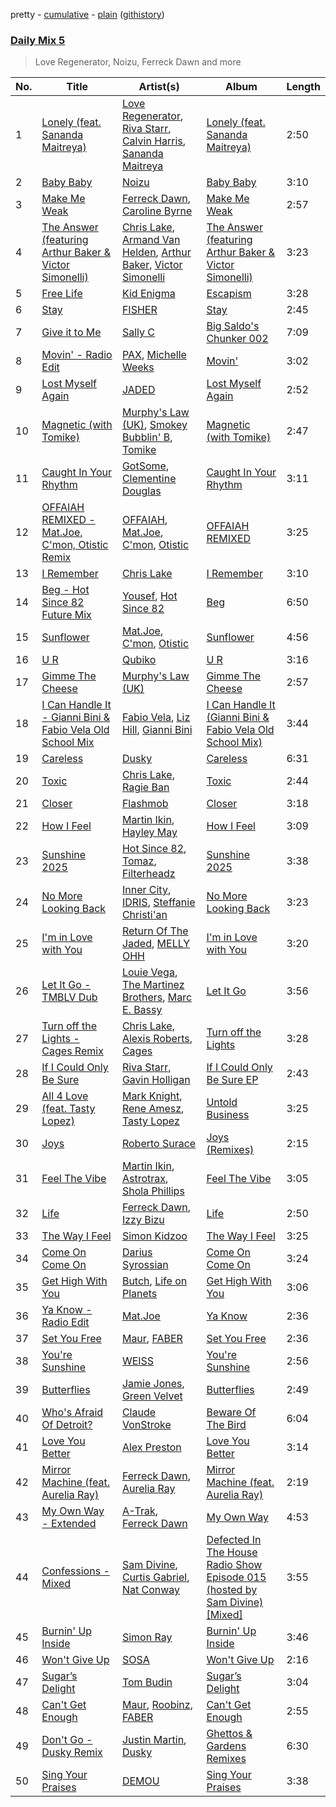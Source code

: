 pretty - [cumulative](/playlists/cumulative/Daily%20Mix%205.md) - [plain](/playlists/plain/37i9dQZF1E36TO0q54WsJv) ([githistory](https://github.githistory.xyz/vitokorn/spotify-playlist-archive/blob/master/playlists/plain/37i9dQZF1E36TO0q54WsJv))
### [Daily Mix 5](https://open.spotify.com/playlist/37i9dQZF1E36TO0q54WsJv)

> Love Regenerator, Noizu, Ferreck Dawn and more

| No. | Title | Artist(s) | Album | Length |
|---|---|---|---|---|
| 1 | [Lonely (feat. Sananda Maitreya)](https://open.spotify.com/track/2tZaIi32T3Fwn6GqD8Jcii) | [Love Regenerator](https://open.spotify.com/artist/05KDKIpxshxrB9BMewaCBW), [Riva Starr](https://open.spotify.com/artist/1TRFAJu3Cw64APToZaGk9D), [Calvin Harris](https://open.spotify.com/artist/7CajNmpbOovFoOoasH2HaY), [Sananda Maitreya](https://open.spotify.com/artist/6RGxLsQUoGk5PLyMVwb3yE) | [Lonely (feat. Sananda Maitreya)](https://open.spotify.com/album/154V38RtyuJFnlK8WsLtT5) | 2:50 |
| 2 | [Baby Baby](https://open.spotify.com/track/2fMtXRKJDPtT8Xs4EJkBQh) | [Noizu](https://open.spotify.com/artist/3VRyybsQu0MDG0F2LBxnv7) | [Baby Baby](https://open.spotify.com/album/6qvNPB4vRSs5TnBR9qJqWN) | 3:10 |
| 3 | [Make Me Weak](https://open.spotify.com/track/6VYF37WI99dESZ8em1VuJL) | [Ferreck Dawn](https://open.spotify.com/artist/3cnAJv9gydgm52KFIsdvO8), [Caroline Byrne](https://open.spotify.com/artist/2tVd9Bpt5Li9UsmKwhJ1nG) | [Make Me Weak](https://open.spotify.com/album/1CajjAr2dPGB3bltAf5Hit) | 2:57 |
| 4 | [The Answer (featuring Arthur Baker & Victor Simonelli)](https://open.spotify.com/track/5whiPPRn248jYANBCMzQoB) | [Chris Lake](https://open.spotify.com/artist/5Igpc9iLZ3YGtKeYfSrrOE), [Armand Van Helden](https://open.spotify.com/artist/3cQA9WH8liZfeja1DxcDYE), [Arthur Baker](https://open.spotify.com/artist/5YzGCkGA6XEGKs2C9KRVKA), [Victor Simonelli](https://open.spotify.com/artist/1wO0AVFTGzQNoM9uv2oM1M) | [The Answer (featuring Arthur Baker & Victor Simonelli)](https://open.spotify.com/album/6PgMh1HW0Gp85SxTK2s4yc) | 3:23 |
| 5 | [Free Life](https://open.spotify.com/track/69DQMd9j2nUg9GS5gF4Hxi) | [Kid Enigma](https://open.spotify.com/artist/6xh20mDGCfR9jH2tYotdBE) | [Escapism](https://open.spotify.com/album/0AUz4xoU3e1NFqP0mrMxkg) | 3:28 |
| 6 | [Stay](https://open.spotify.com/track/74y1VgzL668hynrvA59WQB) | [FISHER](https://open.spotify.com/artist/1VJ0briNOlXRtJUAzoUJdt) | [Stay](https://open.spotify.com/album/3lOxGtxE3okQgACvvcJdDR) | 2:45 |
| 7 | [Give it to Me](https://open.spotify.com/track/6H2pxSiSTzSheYZydk7VZw) | [Sally C](https://open.spotify.com/artist/3AkVHCDEo2WuaVtMglFfN8) | [Big Saldo's Chunker 002](https://open.spotify.com/album/6RquqCIzJ6Ay9A4HzoHRMX) | 7:09 |
| 8 | [Movin' - Radio Edit](https://open.spotify.com/track/5KPKAi1Co7VwtJ9PEeMLdz) | [PAX](https://open.spotify.com/artist/3NYySx3H1V7zHemD9hmsQv), [Michelle Weeks](https://open.spotify.com/artist/2RxiB8hxxiJ9qM4e1ahHru) | [Movin'](https://open.spotify.com/album/4kt7NcGRAyISjVSq74JPrt) | 3:02 |
| 9 | [Lost Myself Again](https://open.spotify.com/track/1uRkLJG9sdMFIB8Hb18uGx) | [JADED](https://open.spotify.com/artist/6tCJN1fQNdFCEaOa8Da9Wf) | [Lost Myself Again](https://open.spotify.com/album/1h5Xisd09gC9H641NaRwaY) | 2:52 |
| 10 | [Magnetic (with Tomike)](https://open.spotify.com/track/5EylWPZIChpm3yGjstNAnU) | [Murphy's Law (UK)](https://open.spotify.com/artist/1q85MRE0aEF6NfZQdlMrl1), [Smokey Bubblin' B](https://open.spotify.com/artist/1iXq8vdKgJp43m1vhiAmUM), [Tomike](https://open.spotify.com/artist/1kETB3sIaKJ2uuC9xb6eCI) | [Magnetic (with Tomike)](https://open.spotify.com/album/2Hg7lIHQVvvweJZv5u3Nmv) | 2:47 |
| 11 | [Caught In Your Rhythm](https://open.spotify.com/track/2UjMBCiA9gdDoSguLxrbBP) | [GotSome](https://open.spotify.com/artist/5eALE6GKSAiBNMyqpsqoeX), [Clementine Douglas](https://open.spotify.com/artist/4DWuml4Jf6K81b5rAPwMb6) | [Caught In Your Rhythm](https://open.spotify.com/album/5DksuDz9GUGMV5vOmMBo7U) | 3:11 |
| 12 | [OFFAIAH REMIXED - Mat.Joe, C'mon, Otistic Remix](https://open.spotify.com/track/436vZoxz08hX7DoimX6ppv) | [OFFAIAH](https://open.spotify.com/artist/2E1NFr5AeEGUJkLUUsWCAO), [Mat.Joe](https://open.spotify.com/artist/38jpuy3yt3QIxQ8Fn1HTeJ), [C'mon](https://open.spotify.com/artist/6x4QkA6MiOZx0uWMOa8394), [Otistic](https://open.spotify.com/artist/6i6sCJwxvOeJWWivhbaRUd) | [OFFAIAH REMIXED](https://open.spotify.com/album/2paE4FqRyErzme3JxtnCsD) | 3:25 |
| 13 | [I Remember](https://open.spotify.com/track/6REtetdQjnG5XZZYITN2FX) | [Chris Lake](https://open.spotify.com/artist/5Igpc9iLZ3YGtKeYfSrrOE) | [I Remember](https://open.spotify.com/album/44CRQHlsfKLlBgpdGigM61) | 3:10 |
| 14 | [Beg - Hot Since 82 Future Mix](https://open.spotify.com/track/3OC1afPKaRJdKxAWUvzZW8) | [Yousef](https://open.spotify.com/artist/1HsWNPlqCBv9AwCFBDIEKF), [Hot Since 82](https://open.spotify.com/artist/1tRBmMtER4fGrzrt8O9VpS) | [Beg](https://open.spotify.com/album/1nqGzfMCuy1adpnzarAa6h) | 6:50 |
| 15 | [Sunflower](https://open.spotify.com/track/6SLtGsqlDrHgpEuCF9lKj4) | [Mat.Joe](https://open.spotify.com/artist/38jpuy3yt3QIxQ8Fn1HTeJ), [C'mon](https://open.spotify.com/artist/6x4QkA6MiOZx0uWMOa8394), [Otistic](https://open.spotify.com/artist/6i6sCJwxvOeJWWivhbaRUd) | [Sunflower](https://open.spotify.com/album/6ZMr2nLFcTyEoK0zRcsBt5) | 4:56 |
| 16 | [U R](https://open.spotify.com/track/2fBuI6EE3yM5gMpDuv03Vf) | [Qubiko](https://open.spotify.com/artist/7GklfVLAXAgRjh6Y0yOgMq) | [U R](https://open.spotify.com/album/2vhA1Un9yjM2xMmOC5DJlO) | 3:16 |
| 17 | [Gimme The Cheese](https://open.spotify.com/track/24Zma7ZOAwuz7TFhjiLlM0) | [Murphy's Law (UK)](https://open.spotify.com/artist/1q85MRE0aEF6NfZQdlMrl1) | [Gimme The Cheese](https://open.spotify.com/album/6LlD19pnRVKjpvzpy7tQ0R) | 2:57 |
| 18 | [I Can Handle It - Gianni Bini & Fabio Vela Old School Mix](https://open.spotify.com/track/1jGWrROPgDi52quwnTuSec) | [Fabio Vela](https://open.spotify.com/artist/6YaRdTFt4IR7XJTi81HEcj), [Liz Hill](https://open.spotify.com/artist/2SLM4HnYFIqmDisOY5NugT), [Gianni Bini](https://open.spotify.com/artist/1KBsm76gkXpFlbF5WZSh5C) | [I Can Handle It (Gianni Bini & Fabio Vela Old School Mix)](https://open.spotify.com/album/6H8PXijDy64KFySkh5ngNB) | 3:44 |
| 19 | [Careless](https://open.spotify.com/track/7iHIbOhn3N0AZF5Tky6DhM) | [Dusky](https://open.spotify.com/artist/5gqoUf9vKKv96b1c0GBKwu) | [Careless](https://open.spotify.com/album/3UvoNUY5z5XnLmYavKyDLN) | 6:31 |
| 20 | [Toxic](https://open.spotify.com/track/6bavRPbVF9voNZ4r6hTgVO) | [Chris Lake](https://open.spotify.com/artist/5Igpc9iLZ3YGtKeYfSrrOE), [Ragie Ban](https://open.spotify.com/artist/7lz52Oe1rAo5DwfSRwFsQL) | [Toxic](https://open.spotify.com/album/1dHYU7DWo9jAW6gphowkRn) | 2:44 |
| 21 | [Closer](https://open.spotify.com/track/2rU9JnYDvGi9dIwGiCotfz) | [Flashmob](https://open.spotify.com/artist/7xo0kZGwplHhSh8ORbToS8) | [Closer](https://open.spotify.com/album/4kUJ3PznGT7BYo0DBMxw72) | 3:18 |
| 22 | [How I Feel](https://open.spotify.com/track/6DetvocRqx9ELX2aKmwj3g) | [Martin Ikin](https://open.spotify.com/artist/7DhdJhd6DrxeJlUajwttd1), [Hayley May](https://open.spotify.com/artist/1WcwbtAnG5HWNbPPK84ued) | [How I Feel](https://open.spotify.com/album/2up8F1d6qw1c0vLaEex2dD) | 3:09 |
| 23 | [Sunshine 2025](https://open.spotify.com/track/5uTjgnvttrNUfVFETRJ8TP) | [Hot Since 82](https://open.spotify.com/artist/1tRBmMtER4fGrzrt8O9VpS), [Tomaz](https://open.spotify.com/artist/3GXiP6aI7feec8YTvLJfwf), [Filterheadz](https://open.spotify.com/artist/6XqUjMGrl5jFwwyQ6hheit) | [Sunshine 2025](https://open.spotify.com/album/6EOLwD4dOgXcZ3G4QpYwtC) | 3:38 |
| 24 | [No More Looking Back](https://open.spotify.com/track/2UOrX23l9b0TnsIWgzdRtd) | [Inner City](https://open.spotify.com/artist/0vUJ3QLN3MlRfjOc2LjGWp), [IDRIS](https://open.spotify.com/artist/0Dc2rdPzleezxhvQhQbXuS), [Steffanie Christi'an](https://open.spotify.com/artist/7kY9ne2m81JVEziwNj9tTF) | [No More Looking Back](https://open.spotify.com/album/1vpMe7fU1HRThcq9KpOykC) | 3:23 |
| 25 | [I'm in Love with You](https://open.spotify.com/track/6cVgPQEvXfXaWoUjZW45PK) | [Return Of The Jaded](https://open.spotify.com/artist/0eWRTAqa2LtWcunkLFL4sS), [MELLY OHH](https://open.spotify.com/artist/1CQHY4R9T7Fr7qwydWLVUa) | [I'm in Love with You](https://open.spotify.com/album/4iz8sYwkboyS6T5yV4Ti5g) | 3:20 |
| 26 | [Let It Go - TMBLV Dub](https://open.spotify.com/track/0mx23bTfyMqTISAsPWsmbj) | [Louie Vega](https://open.spotify.com/artist/5dncbrnveDMX9DgxcedeUg), [The Martinez Brothers](https://open.spotify.com/artist/7B1LLuCQk13H4Mb6CFBftU), [Marc E. Bassy](https://open.spotify.com/artist/3tQx1LPXbsYjE9VwN1Peaa) | [Let It Go](https://open.spotify.com/album/791stTtZcIUtMQnbKaBIjV) | 3:56 |
| 27 | [Turn off the Lights - Cages Remix](https://open.spotify.com/track/5JeBHduTGxXxytZFXBcIlB) | [Chris Lake](https://open.spotify.com/artist/5Igpc9iLZ3YGtKeYfSrrOE), [Alexis Roberts](https://open.spotify.com/artist/2GtBFxIWM3H6wRI2uzZvyt), [Cages](https://open.spotify.com/artist/1Ck15KzRcbdOiyLRvw13QJ) | [Turn off the Lights](https://open.spotify.com/album/132voEBLKSWmTV959PQuiC) | 3:28 |
| 28 | [If I Could Only Be Sure](https://open.spotify.com/track/6KrwTuCkLpMgmvGHLEjsDj) | [Riva Starr](https://open.spotify.com/artist/1TRFAJu3Cw64APToZaGk9D), [Gavin Holligan](https://open.spotify.com/artist/0EfVhAv1nX6p0gQg7a3fD3) | [If I Could Only Be Sure EP](https://open.spotify.com/album/2tD7O24rVCtgy4kb4uiQxo) | 2:43 |
| 29 | [All 4 Love (feat. Tasty Lopez)](https://open.spotify.com/track/2DJjMZfgND6WARNaxVCkI3) | [Mark Knight](https://open.spotify.com/artist/3h11MHQeCrcsUgRRijI1zL), [Rene Amesz](https://open.spotify.com/artist/0s122QsNac4WSqoVsFD60m), [Tasty Lopez](https://open.spotify.com/artist/6bGjAU1yRMvrVDQsN9Awc0) | [Untold Business](https://open.spotify.com/album/186HTycU1jAk9PociChcpO) | 3:25 |
| 30 | [Joys](https://open.spotify.com/track/02K2PUeZ9raPh3V8BhQuQC) | [Roberto Surace](https://open.spotify.com/artist/4Peqx8CmkLiHHRCfm3HR7G) | [Joys (Remixes)](https://open.spotify.com/album/1R0YEJvHIFcm6w5miKUjj1) | 2:15 |
| 31 | [Feel The Vibe](https://open.spotify.com/track/12RAnp0xkdW22UGfgejElE) | [Martin Ikin](https://open.spotify.com/artist/7DhdJhd6DrxeJlUajwttd1), [Astrotrax](https://open.spotify.com/artist/0a2I09UQdWzcaUNwdjSjuc), [Shola Phillips](https://open.spotify.com/artist/28sPI1wCY2agHaLPz2Y5O3) | [Feel The Vibe](https://open.spotify.com/album/4jsHIqSscZmgLYIet5ikbm) | 3:05 |
| 32 | [Life](https://open.spotify.com/track/2tu06tLYnYoDZdoWEZXYn5) | [Ferreck Dawn](https://open.spotify.com/artist/3cnAJv9gydgm52KFIsdvO8), [Izzy Bizu](https://open.spotify.com/artist/6b5YOgXIliAozdo49vUCJQ) | [Life](https://open.spotify.com/album/0w1ZOc5WgHO8JPb9WGn5kj) | 2:50 |
| 33 | [The Way I Feel](https://open.spotify.com/track/3NIqNUhnPzY4UACs5StdxV) | [Simon Kidzoo](https://open.spotify.com/artist/7rsKf4S6rilmYTPrViFPlA) | [The Way I Feel](https://open.spotify.com/album/1Gdd9AJsJb8wVPGLm731yV) | 3:25 |
| 34 | [Come On Come On](https://open.spotify.com/track/0hn80Rfrj2zbLTDHOqMYCV) | [Darius Syrossian](https://open.spotify.com/artist/6PDUdAoMV9dMy0wOt09Rsf) | [Come On Come On](https://open.spotify.com/album/5eWlgh1ViPfwmcBNWiEbJA) | 3:24 |
| 35 | [Get High With You](https://open.spotify.com/track/3BLbMyKaxcKraFkIv1lY91) | [Butch](https://open.spotify.com/artist/5kLzaeSHrmS7okc5XNE6lv), [Life on Planets](https://open.spotify.com/artist/2EtksajEPOMDkyVKMZi1eO) | [Get High With You](https://open.spotify.com/album/1Vaw330SIGSmYBF9VbN5v2) | 3:06 |
| 36 | [Ya Know - Radio Edit](https://open.spotify.com/track/7Fbqr6yFxEHy4VhM1TxPeI) | [Mat.Joe](https://open.spotify.com/artist/38jpuy3yt3QIxQ8Fn1HTeJ) | [Ya Know](https://open.spotify.com/album/6Se3iXik6J1cDZmq5EuH2f) | 2:36 |
| 37 | [Set You Free](https://open.spotify.com/track/6xkFJfOr9SMCVN48RXNDIg) | [Maur](https://open.spotify.com/artist/2LhJEX3HxU9pJFLa8RkvUC), [FABER](https://open.spotify.com/artist/3flURQ5mXBE6GW0HsVwLH0) | [Set You Free](https://open.spotify.com/album/3D5WSdG0iOswvYnskXfkEI) | 2:36 |
| 38 | [You're Sunshine](https://open.spotify.com/track/4gdjZS54vHNBk467zeAqkq) | [WEISS](https://open.spotify.com/artist/0FBRY66KVaAiddGVefikLB) | [You're Sunshine](https://open.spotify.com/album/5ASahiUQrJOala4neqHSd5) | 2:56 |
| 39 | [Butterflies](https://open.spotify.com/track/6cBs0IiuiBT0172vOcc7GE) | [Jamie Jones](https://open.spotify.com/artist/4admDxmnri5Zco0xYrJ0ji), [Green Velvet](https://open.spotify.com/artist/3ABaec4jjl95VqmG1iD4k2) | [Butterflies](https://open.spotify.com/album/2C74sO3IjfXbiEPKD6kjQo) | 2:49 |
| 40 | [Who's Afraid Of Detroit?](https://open.spotify.com/track/0CIrPiDLfysIB1hGfvANe4) | [Claude VonStroke](https://open.spotify.com/artist/5CYAFhywQTXdZmppCp0ukd) | [Beware Of The Bird](https://open.spotify.com/album/2yyhgoN5gNuUKVTNTWTsrb) | 6:04 |
| 41 | [Love You Better](https://open.spotify.com/track/1TvazP1ZwXFtJnkO3FcGsD) | [Alex Preston](https://open.spotify.com/artist/0f8HuVIxsHG6bnEZsz0RuD) | [Love You Better](https://open.spotify.com/album/38ra4cHiMOZQRLZQrrTFp1) | 3:14 |
| 42 | [Mirror Machine (feat. Aurelia Ray)](https://open.spotify.com/track/02idOTV7xd70dtWv5ALKNt) | [Ferreck Dawn](https://open.spotify.com/artist/3cnAJv9gydgm52KFIsdvO8), [Aurelia Ray](https://open.spotify.com/artist/1XBlyH8em537ST8B4bifds) | [Mirror Machine (feat. Aurelia Ray)](https://open.spotify.com/album/2kOMPQL3Dh0txs9SLyrKbM) | 2:19 |
| 43 | [My Own Way - Extended](https://open.spotify.com/track/0CFOSRzJNjiybzAV26xDD6) | [A-Trak](https://open.spotify.com/artist/3TaUSUXn41GixL7zbvrIDt), [Ferreck Dawn](https://open.spotify.com/artist/3cnAJv9gydgm52KFIsdvO8) | [My Own Way](https://open.spotify.com/album/1H20bzD3m4Oq29nTltvB3i) | 4:53 |
| 44 | [Confessions - Mixed](https://open.spotify.com/track/06J1x3ZQw5s1JNUlT33oeV) | [Sam Divine](https://open.spotify.com/artist/029RjYsk0DU8LKC92sUyXZ), [Curtis Gabriel](https://open.spotify.com/artist/4JPfOqXKKC4wKOBd1Qxs9n), [Nat Conway](https://open.spotify.com/artist/39VO9YJvBMtLvnp2keFHdx) | [Defected In The House Radio Show Episode 015 (hosted by Sam Divine) [Mixed]](https://open.spotify.com/album/59Cot9FOSBe7upViiopTLF) | 3:55 |
| 45 | [Burnin' Up Inside](https://open.spotify.com/track/4Ezi4r0FsEgqxqmz8fMYWD) | [Simon Ray](https://open.spotify.com/artist/0Lv8Fe6PuOVjqAk7lUdlTU) | [Burnin' Up Inside](https://open.spotify.com/album/25Eb9pVzBx2M3Vd9U1zFDn) | 3:46 |
| 46 | [Won't Give Up](https://open.spotify.com/track/3G0vs3WVwcd46XuyQpVbBs) | [SOSA](https://open.spotify.com/artist/3JlN0MeWVJq0vjvsvWCRZ5) | [Won't Give Up](https://open.spotify.com/album/2cGOlO3sNIIma2ylDUmvQH) | 2:16 |
| 47 | [Sugar’s Delight](https://open.spotify.com/track/4I64LLvDVzyXQSJFo3OIm5) | [Tom Budin](https://open.spotify.com/artist/1kwRrQDCpXpVliMDntpxCt) | [Sugar’s Delight](https://open.spotify.com/album/5rxFEVmeiyJ3oXJlsDW4xa) | 3:04 |
| 48 | [Can't Get Enough](https://open.spotify.com/track/6smXn0KmbX54Yrge9CSoqW) | [Maur](https://open.spotify.com/artist/2LhJEX3HxU9pJFLa8RkvUC), [Roobinz](https://open.spotify.com/artist/7fa7p6L4mza4Dpk9j6u4Ym), [FABER](https://open.spotify.com/artist/3flURQ5mXBE6GW0HsVwLH0) | [Can't Get Enough](https://open.spotify.com/album/6i6n3JBnRbtJ1FRPkjhXy2) | 2:55 |
| 49 | [Don't Go - Dusky Remix](https://open.spotify.com/track/6clvR3OmV7nW9YGe4K6OTr) | [Justin Martin](https://open.spotify.com/artist/4FN8WHqUbwkd97WEjoCu7B), [Dusky](https://open.spotify.com/artist/5gqoUf9vKKv96b1c0GBKwu) | [Ghettos & Gardens Remixes](https://open.spotify.com/album/2maT5L6y6gnVaFwnAY7sLm) | 6:30 |
| 50 | [Sing Your Praises](https://open.spotify.com/track/3TXU98VC2CgMeZlrUJNNB8) | [DEMOU](https://open.spotify.com/artist/734X8KsOPXz8PJxhsdIaxX) | [Sing Your Praises](https://open.spotify.com/album/6TE6re45whlz44erqEg2DF) | 3:38 |